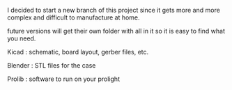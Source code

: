 I decided to start a new branch of this project since it gets more and more complex and difficult to manufacture at home.

future versions will get their own folder with all in it so it is easy to find what you need.


Kicad : schematic, board layout, gerber files, etc. 

Blender : STL files for the case

Prolib : software to run on your prolight
